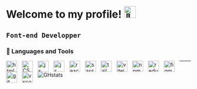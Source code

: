 # Welcome to my profile! <img src="https://fonts.gstatic.com/s/e/notoemoji/latest/1f44b/512.gif" alt="👋" width="32" height="32">

**`Font-end Developper`**
---

### 🧰 Languages and Tools

<img align="left" alt="html" width="30px" style="padding-right:10px;" src="https://cdn.jsdelivr.net/gh/devicons/devicon@latest/icons/html5/html5-original.svg"/>

<img align="left" alt="CSS" width="30px" style="padding-right:10px;" src="https://cdn.jsdelivr.net/gh/devicons/devicon@latest/icons/css3/css3-original.svg"/>

<img align="left" alt="js" width="30px" style="padding-right:10px;" src="https://cdn.jsdelivr.net/gh/devicons/devicon@latest/icons/javascript/javascript-original.svg"/>
<img align="left" alt="js" width="30px" style="padding-right:10px;" src="https://cdn.jsdelivr.net/gh/devicons/devicon@latest/icons/typescript/typescript-original.svg"/>
<img align="left" alt="react" width="30px" style="padding-right:10px;" src="https://cdn.jsdelivr.net/gh/devicons/devicon@latest/icons/react/react-original.svg"/>
<img align="left" alt="sass" width="30px" style="padding-right:10px;" src="https://cdn.jsdelivr.net/gh/devicons/devicon@latest/icons/sass/sass-original.svg"/>
<img align="left" alt="tailwindcss" width="30px" style="padding-right:10px;" src="https://cdn.jsdelivr.net/gh/devicons/devicon@latest/icons/tailwindcss/tailwindcss-original.svg"/>
<img align="left" alt="vitejs" width="30px" style="padding-right:10px;" src="https://cdn.jsdelivr.net/gh/devicons/devicon@latest/icons/vitejs/vitejs-original.svg"/>
<img align="left" alt="npm" width="30px" style="padding-right:10px;" src="https://cdn.jsdelivr.net/gh/devicons/devicon@latest/icons/npm/npm-original-wordmark.svg"/>
<img align="left" alt="redux" width="30px" style="padding-right:10px;" src="https://cdn.jsdelivr.net/gh/devicons/devicon@latest/icons/redux/redux-original.svg"/>
<img align="left" alt="figma" width="30px" style="padding-right:10px;" src="https://cdn.jsdelivr.net/gh/devicons/devicon@latest/icons/figma/figma-original.svg"/>
<img align="left" alt="git" width="30px" style="padding-right:10px;" src="https://cdn.jsdelivr.net/gh/devicons/devicon@latest/icons/git/git-plain.svg"/>
<img align="left" alt="vscodet" width="30px" style="padding-right:10px;" src="https://cdn.jsdelivr.net/gh/devicons/devicon@latest/icons/vscode/vscode-original.svg"/>

---
![GHstats](https://github-readme-stats.vercel.app/api?username=pierrick951&show_icons=true)
       
          
       

          
